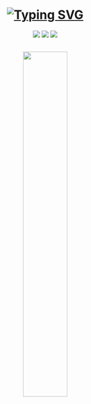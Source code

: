 <h1 align="center"> 
<a href="https://git.io/typing-svg"><img src="https://readme-typing-svg.herokuapp.com?font=World+Discovery&weight=900&pause=1000&center=true&width=439&height=54&lines=%F0%9F%91%8B+Hello+There!+I'm+Umut" alt="Typing SVG" />
</a>
  
</h1>
  
<p align="center">
 <a align="center" href="https://discord.com/users/586566689781448725" target"blank_"><img src="https://img.shields.io/badge/Discord%20-7289DA.svg?&style=for-the-badge&logo=discord&logoColor=white"></a>
  <a align="center" href="https://www.github.com/Umut0x" target"blank_"><img src="https://img.shields.io/badge/GitHub%20-191717.svg?&style=for-the-badge&logo=github&logoColor=white"></a>
  <a align="center" href="https://open.spotify.com/user/p6xgsd2w0n9387fj50bqr74w3?si=26736c6f81d34c45&nd=1" target"blank_"><img src="https://img.shields.io/badge/Spotify%20-1ed760.svg?&style=for-the-badge&logo=spotify&logoColor=white"></a>


  
</h1>

</h1>

<h2 align="center">
 <a href="https://discord.com/users/586566689781448725"><img src="https://lanyard.kyrie25.me/api/586566689781448725?decoration=true&useDisplayName=true&animationDuration=2s&waveColor=7ea1f3&imgStyle=square&imgBorderRadius=16px&&bg=DD272700&idleMessage=Boşver" width="45%" style="vertical-align: top;"></a>
  
